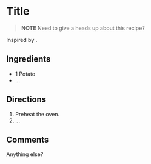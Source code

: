 # Title


> **NOTE** Need to give a heads up about this recipe? 


Inspired by <insert link or named credit here>.

## Ingredients

- 1 Potato
- ...

## Directions

1. Preheat the oven.
2. ...

## Comments

Anything else?
